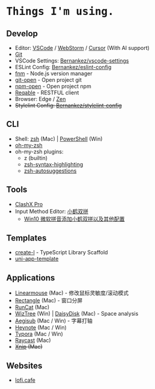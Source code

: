 <h1><samp>Things I'm using.</samp></h1>

## Develop

- Editor: [VSCode](https://code.visualstudio.com/) / [WebStorm](https://www.jetbrains.com/webstorm/download/) / [Cursor](https://www.cursor.com/) (With AI support)
- [Git](https://git-scm.com/)
- VSCode Settings: [Bernankez/vscode-settings](https://github.com/Bernankez/vscode-settings)
- ESLint Config: [Bernankez/eslint-config](https://github.com/Bernankez/eslint-config)
- [fnm](https://github.com/Schniz/fnm) - Node.js version manager
- [git-open](https://github.com/paulirish/git-open) - Open project git
- [npm-open](https://github.com/Bernankez/npm-open) - Open project npm
- [Reqable](https://reqable.com/) - RESTFUL client
- Browser: Edge / [Zen](https://zen-browser.app/)
- ~~Stylelint Config: [Bernankez/stylelint-config](https://github.com/Bernankez/stylelint-config)~~

## CLI

- Shell: [zsh](https://www.zsh.org/) (Mac) | [PowerShell](https://github.com/PowerShell/PowerShell) (Win)
- [oh-my-zsh](https://ohmyz.sh/)
- oh-my-zsh plugins:
  - z (builtin)
  - [zsh-syntax-highlighting](https://github.com/zsh-users/zsh-syntax-highlighting)
  - [zsh-autosuggestions](https://github.com/zsh-users/zsh-autosuggestions)

## Tools

- [ClashX Pro](https://github.com/yichengchen/clashX)
- Input Method Editor: [小鹤双拼](https://flypy.com/)
  - [Win10 微软拼音添加小鹤双拼以及其他配置](https://ifttl.com/add-flypy-to-win10-microsoft-pinyin-and-other-configuration/)

## Templates

- [create-l](https://github.com/Bernankez/create-l) - TypeScript Library Scaffold
- [uni-app-template](https://github.com/Bernankez/UniAppTemplate)

## Applications

- [Linearmouse](https://github.com/linearmouse/linearmouse) (Mac) - 修改鼠标灵敏度/滚动模式
- [Rectangle](https://github.com/rxhanson/Rectangle) (Mac) - 窗口分屏
- [RunCat](https://kyome.io/runcat/index.html) (Mac)
- [WizTree](https://github.com/Ji4n1ng/WizTree) (Win) | [DaisyDisk](https://apps.apple.com/cn/app/daisydisk/id411643860?mt=12) (Mac) - Space analysis
- [Aegisub](https://aegisub.org/) (Mac / Win) - 字幕打轴
- [Heynote](https://heynote.com/) (Mac / Win)
- [Typora](https://typora.io/) (Mac / Win)
- [Raycast](https://www.raycast.com/) (Mac)
- ~~[Xnip](http://zh.xnipapp.com/) (Mac)~~

## Websites
- [lofi.cafe](https://www.lofi.cafe/)

